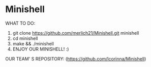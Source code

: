 # Minishell

WHAT TO DO:

1) git clone https://github.com/merlich21/Minishell.git minishell
2) cd minishell
3) make && ./minishell
4) ENJOY OUR MINISHELL! :)



OUR TEAM' S REPOSITORY:
(https://github.com/lcorinna/Minishell)
